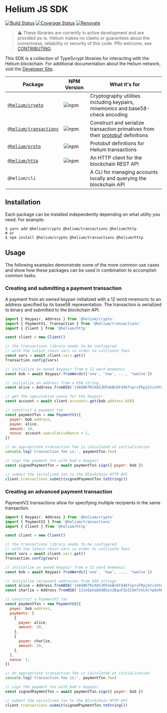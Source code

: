 # Helium JS SDK

[![Build Status](https://travis-ci.com/helium/helium-js.svg?branch=master)](https://travis-ci.com/helium/helium-js)
[![Coverage Status](https://coveralls.io/repos/github/helium/helium-js/badge.svg?branch=master)](https://coveralls.io/github/helium/helium-js?branch=master)
[![Renovate](https://img.shields.io/badge/renovate-enabled-brightgreen.svg)](https://renovatebot.com)

> :warning: These libraries are currently in active development and are provided as-is. Helium makes no claims or guarantees about the correctness, reliability or security of this code. PRs welcome, see [CONTRIBUTING](https://github.com/heilum/helium-js/blob/master/CONTRIBUTING.md).


This SDK is a collection of TypeScrypt libraries for interacting with the Helium blockchain. For additional documentation about the Helium network, visit the [Developer Site](https://developer.helium.com).


| Package | NPM Version | What it's for |
|-------------------------------------------------------------------------------------------------|-----------------------------------------------------------|----------------------------------------------------------------------------------------------------------------------------------|
| [`@helium/crypto`](https://github.com/helium/helium-js/tree/master/packages/crypto) | ![npm](https://img.shields.io/npm/v/@helium/crypto) | Cryptography utilities including keypairs, mnemonics and base58-check encoding |
| [`@helium/transactions`](https://github.com/helium/helium-js/tree/master/packages/transactions) | ![npm](https://img.shields.io/npm/v/@helium/transactions) | Construct and serialize transaction primatives from their [protobuf](https://developers.google.com/protocol-buffers) definitions |
| [`@helium/proto`](https://github.com/helium/proto) | ![npm](https://img.shields.io/npm/v/@helium/proto) | Protobuf definitions for Helium transactions |
| [`@helium/http`](https://github.com/helium/helium-js/tree/master/packages/http) | ![npm](https://img.shields.io/npm/v/@helium/http) | An HTTP client for the blockchain REST API |
| `@helium/cli` |  | A CLI for managing accounts locally and querying the blockchain API |


## Installation
Each package can be installed independently depending on what utility you need. For example:

```shell
$ yarn add @helium/crypto @helium/transactions @helium/http
# or
$ npm install @helium/crypto @helium/transactions @helium/http
```

## Usage
The following examples demonstrate some of the more common use cases and show how these packages can be used in combination to accomplish common tasks.

### Creating and submitting a payment transaction
A payment from an owned keypair initialized with a 12 word mnemonic to an address specified by its base58 representation. The transaction is serialized to binary and submitted to the blockchain API.
```js
import { Keypair, Address } from '@helium/crypto'
import { PaymentV1, Transaction } from '@helium/transactions'
import { Client } from '@helium/http'

const client = new Client()

// the transactions library needs to be configured
// with the latest chain vars in order to calcluate fees
const vars = await client.vars.get()
Transaction.config(vars)

// initialize an owned keypair from a 12 word mnemonic
const bob = await Keypair.fromWords(['one', 'two', ..., 'twelve'])

// initialize an address from a b58 string
const alice = Address.fromB58('148d8KTRcKA5JKPekBcKFd4KfvprvFRpjGtivhtmRmnZ8MFYnP3')

// get the speculative nonce for the keypair
const account = await client.accounts.get(bob.address.b58)

// construct a payment txn
const paymentTxn = new PaymentV1({
  payer: bob.address,
  payee: alice,
  amount: 10,
  nonce: account.speculativeNonce + 1,
})

// an appropriate transaction fee is calculated at initialization
console.log('transaction fee is:', paymentTxn.fee)

// sign the payment txn with bob's keypair
const signedPaymentTxn = await paymentTxn.sign({ payer: bob })

// submit the serialized txn to the Blockchain HTTP API
client.transactions.submit(signedPaymentTxn.toString())
```

### Creating an advanced payment transaction
PaymentV2 transactions allow for specifying multiple recipients in the same transaction.

```js
import { Keypair, Address } from '@helium/crypto'
import { PaymentV2 } from '@helium/transactions'
import { Client } from '@helium/http'

const client = new Client()

// the transactions library needs to be configured
// with the latest chain vars in order to calcluate fees
const vars = await client.vars.get()
Transaction.config(vars)

// initialize an owned keypair from a 12 word mnemonic
const bob = await Keypair.fromWords(['one', 'two', ..., 'twelve'])

// initialize recipient addresses from b58 strings
const alice = Address.fromB58('148d8KTRcKA5JKPekBcKFd4KfvprvFRpjGtivhtmRmnZ8MFYnP3')
const charlie = Address.fromB58('13JoEpkGQUd8bzn2BquFZe1CbmfzhL4cYpEohWH71yxy7cEY59Z')

// construct a PaymentV2 txn
const paymentTxn = new PaymentV2({
  payer: bob.address,
  payments: [
    {
      payee: alice,
      amount: 20,
    },
    {
      payee: charlie,
      amount: 10,
    },
  ],
  nonce: 1,
})

// an appropriate transaction fee is calculated at initialization
console.log('transaction fee is:', paymentTxn.fee)

// sign the payment txn with bob's keypair
const signedPaymentTxn = await paymentTxn.sign({ payer: bob })

// submit the serialized txn to the Blockchain HTTP API
client.transactions.submit(signedPaymentTxn.toString())
```
